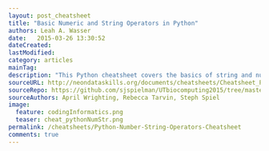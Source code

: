```yaml
---
layout: post_cheatsheet
title: "Basic Numeric and String Operators in Python"
authors: Leah A. Wasser
date:   2015-03-26 13:30:52
dateCreated:   
lastModified:  
category: articles
mainTag: 
description: "This Python cheatsheet covers the basics of string and numeric operators and datatypes in Python."
sourceURL: http://neondataskills.org/documents/cheatsheets/Cheatsheet_Python1.pdf
sourceRepo: https://github.com/sjspielman/UTbiocomputing2015/tree/master/Cheatsheets
sourceAuthors: April Wrighting, Rebecca Tarvin, Steph Spiel
image: 
  feature: codingInformatics.png
  teaser: cheat_pythonNumStr.png
permalink: /cheatsheets/Python-Number-String-Operators-Cheatsheet
comments: true
---
```



